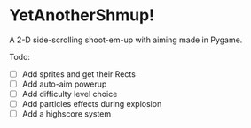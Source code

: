 # YetAnotherShmup!
A 2-D side-scrolling shoot-em-up with aiming made in Pygame.

Todo:
  - [ ] Add sprites and get their Rects
  - [ ] Add auto-aim powerup
  - [ ] Add difficulty level choice
  - [ ] Add particles effects during explosion
  - [ ] Add a highscore system
